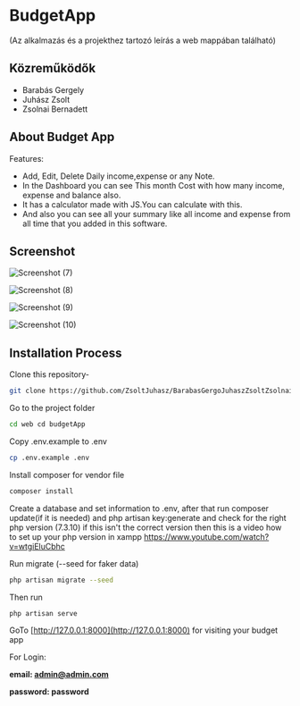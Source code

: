 # BudgetApp
(Az alkalmazás és a projekthez tartozó leírás a web mappában található)

## Közreműködők

* Barabás Gergely
* Juhász Zsolt
* Zsolnai Bernadett

## About Budget App

Features:
- Add, Edit, Delete Daily income,expense or any Note.
- In the Dashboard you can see This month Cost with how many income, expense and balance also.
- It has a calculator made with JS.You can calculate with this.
- And also you can see all your summary like all income and expense from all time that you added in this software.


## Screenshot

![Screenshot (7)](https://user-images.githubusercontent.com/40033062/66742324-364e0300-ee99-11e9-98c3-2ab492bd154d.png)

![Screenshot (8)](https://user-images.githubusercontent.com/40033062/66742412-64334780-ee99-11e9-99dc-6031ebb16cad.png)

![Screenshot (9)](https://user-images.githubusercontent.com/40033062/66742420-69909200-ee99-11e9-8fa5-ce8c95007823.png)

![Screenshot (10)](https://user-images.githubusercontent.com/40033062/66742428-6d241900-ee99-11e9-9089-e1bd2e2311ad.png)

## Installation Process

Clone this repository-
```sh
git clone https://github.com/ZsoltJuhasz/BarabasGergoJuhaszZsoltZsolnaiBernadett.git
```
Go to the project folder
```sh
cd web cd budgetApp
```
Copy .env.example to .env 
```sh
cp .env.example .env
```
Install composer for vendor file
```sh
composer install
```
Create a database and set information to .env,
after that run composer update(if it is needed) and php artisan key:generate
and check for the right php version (7.3.10) if this isn't the correct version then 
this is a video how to set up your php version in xampp 
https://www.youtube.com/watch?v=wtgiEluCbhc


Run migrate (--seed for faker data)
```sh
php artisan migrate --seed
```
Then run 
```sh
php artisan serve
```
GoTo [http://127.0.0.1:8000](http://127.0.0.1:8000) for visiting your budget app

For Login:

**email: admin@admin.com**

**password: password**
